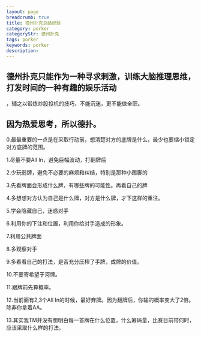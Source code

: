 ```yaml
---
layout: page
breadcrumb: true
title: 德州扑克总结经验
category: porker
categoryStr: 德州扑克
tags: porker
keywords: porker 
description: 
---
```



## 德州扑克只能作为一种寻求刺激，训练大脑推理思维，打发时间的一种有趣的娱乐活动
，辅之以锻炼炒股投机的技巧，不能沉迷，更不能做全职。

## 因为热爱思考，所以德扑。


0.最最重要的一点是在采取行动前，想清楚对方的底牌是什么，最少也要缩小锁定对方底牌的范围。

1.尽量不要All In，避免巨幅波动，打翻牌后

2.少玩弱牌，避免不必要的麻烦和纠结，特别是那种小踢脚的

3.先看牌面会形成什么牌，有哪些牌的可能性。再看自己的牌

4.多想想对方认为自己是什么牌，对方是什么牌，才下这样的重注。

5.学会隐藏自己，迷惑对手

6.利用你的下注和位置，利用你给对手造成的形象。

7.利用公共牌面

8.多观察对手

9.多看看自己的打法，是否充分压榨了手牌，成牌的价值。

10.不要寄希望于河牌。

11.跟牌前先算概率。

12.当前面有2,3个All In的时候，最好弃牌。因为翻牌后，你输的概率变大了2倍。除非你拿着AA。

13.其实我TM并没有想明白每一首牌在什么位置，什么筹码量，比赛目前带何时，应该采取什么样的打法。











